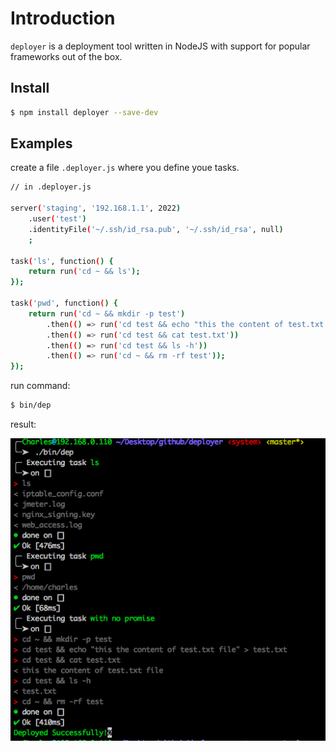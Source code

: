 # Introduction

`deployer` is a deployment tool written in NodeJS with support for popular frameworks out of the box.

## Install 

```bash
$ npm install deployer --save-dev
```

## Examples

create a file `.deployer.js` where you define youe tasks. 

```bash
// in .deployer.js

server('staging', '192.168.1.1', 2022)
    .user('test')
    .identityFile('~/.ssh/id_rsa.pub', '~/.ssh/id_rsa', null)
    ;

task('ls', function() {
    return run('cd ~ && ls');
});

task('pwd', function() {
    return run('cd ~ && mkdir -p test')
        .then(() => run('cd test && echo "this the content of test.txt file" > test.txt'))
        .then(() => run('cd test && cat test.txt'))
        .then(() => run('cd test && ls -h'))
        .then(() => run('cd ~ && rm -rf test'));
});
```

run command:

```bash
$ bin/dep
```

result:

![result](./result.png)
